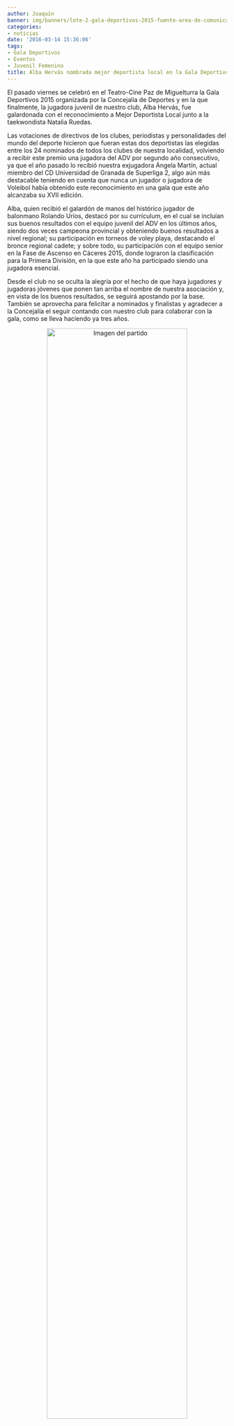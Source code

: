 ```yaml
---
author: Joaquín
banner: img/banners/lote-2-gala-deportivos-2015-fuente-area-de-comunicacion-municipal-048.jpg
categories:
- noticias
date: '2016-03-14 15:36:06'
tags:
- Gala Deportivos
- Eventos
- Juvenil Femenino
title: Alba Hervás nombrada mejor deportista local en la Gala Deportivos 2015
---
```


El pasado viernes se celebró en el Teatro-Cine Paz de Miguelturra la Gala Deportivos 2015 organizada por la Concejalía de Deportes y en la que finalmente, la jugadora juvenil de nuestro club, Alba Hervás, fue galardonada con el reconocimiento a Mejor Deportista Local junto a la taekwondista Natalia Ruedas.

Las votaciones de directivos de los clubes, periodistas y personalidades del mundo del deporte hicieron que fueran estas dos deportistas las elegidas entre los 24 nominados de todos los clubes de nuestra localidad, volviendo a recibir este premio una jugadora del ADV por segundo año consecutivo, ya que el año pasado lo recibió nuestra exjugadora Ángela Martín, actual miembro del CD Universidad de Granada de Superliga 2, algo aún más destacable teniendo en cuenta que nunca un jugador o jugadora de Voleibol había obtenido este reconocimiento en una gala que este año alcanzaba su XVII edición.

Alba, quien recibió el galardón de manos del histórico jugador de balonmano Rolando Uríos, destacó por su currículum, en el cual se incluían sus buenos resultados con el equipo juvenil del ADV en los últimos años, siendo dos veces campeona provincial y obteniendo buenos resultados a nivel regional; su participación en torneos de voley playa, destacando el bronce regional cadete; y sobre todo, su participación con el equipo senior en la Fase de Ascenso en Cáceres 2015, donde lograron la clasificación para la Primera División, en la que este año ha participado siendo una jugadora esencial.

Desde el club no se oculta la alegría por el hecho de que haya jugadores y jugadoras jóvenes que ponen tan arriba el nombre de nuestra asociación y, en vista de los buenos resultados, se seguirá apostando por la base. También se aprovecha para felicitar a nominados y finalistas y agradecer a la Concejalía el seguir contando con nuestro club para colaborar con la gala, como se lleva haciendo ya tres años.

<center>
<a target="_new" href="http://www.advmiguelturra.org/img/banners/lote-2-gala-deportivos-2015-fuente-area-de-comunicacion-municipal-048.jpg"> 
<img alt="Imagen del partido" width="80%" align="center" src="http://www.advmiguelturra.org/img/banners/lote-2-gala-deportivos-2015-fuente-area-de-comunicacion-municipal-048.jpg"/> </a> </center> 

